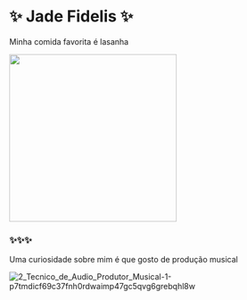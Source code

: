 # ✨ Jade Fidelis ✨
Minha comida favorita é lasanha

<img src="https://www.unileverfoodsolutions.com.br/dam/global-ufs/mcos/SLA/calcmenu/recipes/BR-recipes/vegetables-&-vegetable-dishes/lasanha-the-vegetarian-butcher/main-header.jpg" width="300">
  
###   ✨✨✨
Uma curiosidade sobre mim é que gosto de produção musical


![2_Tecnico_de_Audio_Produtor_Musical-1-p7tmdicf69c37fnh0rdwaimp47gc5qvg6grebqhl8w](https://user-images.githubusercontent.com/108246778/176812470-06a800b6-8998-49a5-a67f-8f2aa001bca8.png)
